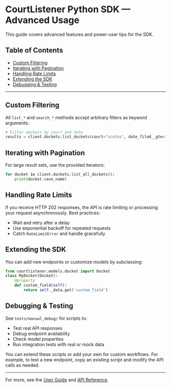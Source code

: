 # CourtListener Python SDK — Advanced Usage

This guide covers advanced features and power-user tips for the SDK.

## Table of Contents
- [Custom Filtering](#custom-filtering)
- [Iterating with Pagination](#iterating-with-pagination)
- [Handling Rate Limits](#handling-rate-limits)
- [Extending the SDK](#extending-the-sdk)
- [Debugging & Testing](#debugging--testing)

---

## Custom Filtering

All `list_*` and `search_*` methods accept arbitrary filters as keyword arguments:

```python
# Filter dockets by court and date
results = client.dockets.list_dockets(court="scotus", date_filed__gte="2020-01-01")
```

## Iterating with Pagination

For large result sets, use the provided iterators:

```python
for docket in client.dockets.list_all_dockets():
    print(docket.case_name)
```

## Handling Rate Limits

If you receive HTTP 202 responses, the API is rate limiting or processing your request asynchronously. Best practices:
- Wait and retry after a delay
- Use exponential backoff for repeated requests
- Catch `RateLimitError` and handle gracefully

## Extending the SDK

You can add new endpoints or customize models by subclassing:

```python
from courtlistener.models.docket import Docket
class MyDocket(Docket):
    @property
    def custom_field(self):
        return self._data.get('custom_field')
```

## Debugging & Testing

See `tests/manual_debug/` for scripts to:
- Test real API responses
- Debug endpoint availability
- Check model properties
- Run integration tests with real or mock data

You can extend these scripts or add your own for custom workflows. For example, to test a new endpoint, copy an existing script and modify the API calls as needed.

---
For more, see the [User Guide](./user_guide.md) and [API Reference](./api_reference.md). 
